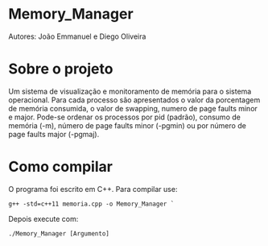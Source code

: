 # Memory_Manager

Autores: João Emmanuel e Diego Oliveira

# Sobre o projeto

Um sistema de visualização e monitoramento de memória para o sistema operacional. Para cada processo são apresentados o valor da porcentagem de memória consumida, o valor de swapping, numero de page faults minor e major. Pode-se ordenar os processos por pid (padrão), consumo de memória (-m), número de page faults minor (-pgmin) ou por número de page faults major (-pgmaj).

# Como compilar

O programa foi escrito em C++. Para compilar use:
```
g++ -std=c++11 memoria.cpp -o Memory_Manager `
```
Depois execute com:
```
./Memory_Manager [Argumento]
```
